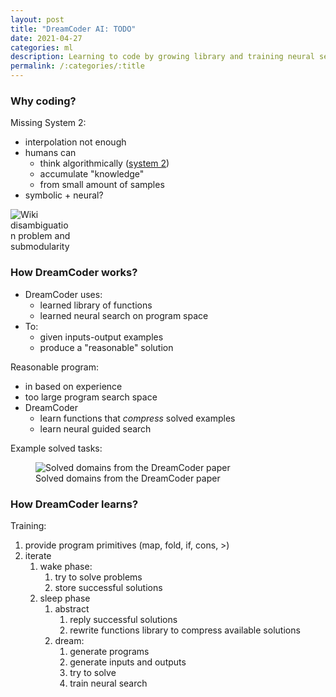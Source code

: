 ```yaml
---
layout: post
title: "DreamCoder AI: TODO"
date: 2021-04-27
categories: ml
description: Learning to code by growing library and training neural search.
permalink: /:categories/:title
---
```



### Why coding?

Missing System 2:
- interpolation not enough
- humans can
  - think algorithmically ([system 2](https://en.wikipedia.org/wiki/Thinking,_Fast_and_Slow))
  - accumulate "knowledge"
  - from small amount of samples
- symbolic + neural?


<img
    class="figure-img img-fluid rounded lazyload"
    alt="Wiki disambiguation problem and submodularity"
    data-src="https://upload.wikimedia.org/wikipedia/en/c/c1/Thinking%2C_Fast_and_Slow.jpg"
    style="max-width: 100px">


### How DreamCoder works?

- DreamCoder uses:
  - learned library of functions
  - learned neural search on program space
- To:
  - given inputs-output examples
  - produce a "reasonable" solution  
    
    
Reasonable program:
- in based on experience
- too large program search space
- DreamCoder  
  - learn functions that _compress_ solved examples
  - learn neural guided search
    

Example solved tasks:

<figure class="figure">
    <img
        class="figure-img img-fluid rounded lazyload"
        alt="Solved domains from the DreamCoder paper "
        data-src="/images/dreamcoder-tasks.png"
        style="max-width: 500px">
    <figcaption class="figure-caption">
        Solved domains from the DreamCoder paper 
    </figcaption>
</figure>


### How DreamCoder learns?

Training:
1. provide program primitives (map, fold, if, cons, >)
1. iterate
    1. wake phase:
        1. try to solve problems
        1. store successful solutions
    1. sleep phase
        1. abstract
            1. reply successful solutions
            1. rewrite functions library to compress available solutions 
        1. dream:
            1. generate programs
            1. generate inputs and outputs
            1. try to solve
            1. train neural search
